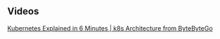 
## Videos

[Kubernetes Explained in 6 Minutes | k8s Architecture from ByteByteGo](https://www.youtube.com/watch?v=TlHvYWVUZyc)

